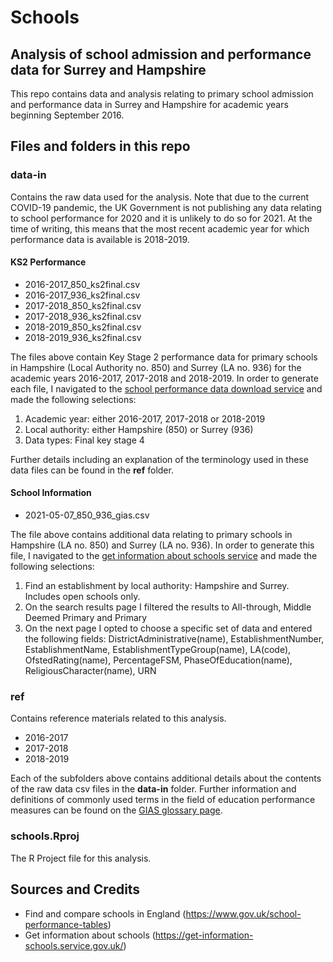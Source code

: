 # Schools
## Analysis of school admission and performance data for Surrey and Hampshire

This repo contains data and analysis relating to primary school admission and performance data in Surrey and Hampshire for academic years beginning September 2016.

## Files and folders in this repo

### data-in
Contains the raw data used for the analysis. Note that due to the current COVID-19 pandemic, the UK Government is not publishing any data relating to school performance for 2020 and it is unlikely to do so for 2021. At the time of writing, this means that the most recent academic year for which performance data is available is 2018-2019.

#### KS2 Performance

* 2016-2017_850_ks2final.csv
* 2016-2017_936_ks2final.csv
* 2017-2018_850_ks2final.csv
* 2017-2018_936_ks2final.csv
* 2018-2019_850_ks2final.csv
* 2018-2019_936_ks2final.csv

The files above contain Key Stage 2 performance data for primary schools in Hampshire (Local Authority no. 850) and Surrey (LA no. 936) for the academic years 2016-2017, 2017-2018 and 2018-2019. In order to generate each file, I navigated to the [school performance data download service][1] and made the following selections:

1. Academic year: either 2016-2017, 2017-2018 or 2018-2019
2. Local authority: either Hampshire (850) or Surrey (936)
3. Data types: Final key stage 4

Further details including an explanation of the terminology used in these data files can be found in the **ref** folder.

#### School Information

* 2021-05-07_850_936_gias.csv

The file above contains additional data relating to primary schools in Hampshire (LA no. 850) and Surrey (LA no. 936). In order to generate this file, I navigated to the [get information about schools service][2] and made the following selections:

1. Find an establishment by local authority: Hampshire and Surrey. Includes open schools only.
2. On the search results page I filtered the results to All-through, Middle Deemed Primary and Primary
3. On the next page I opted to choose a specific set of data and entered the following fields: DistrictAdministrative(name), EstablishmentNumber, EstablishmentName, EstablishmentTypeGroup(name), LA(code), OfstedRating(name), PercentageFSM, PhaseOfEducation(name), ReligiousCharacter(name), URN

### ref
Contains reference materials related to this analysis.

* 2016-2017
* 2017-2018
* 2018-2019

Each of the subfolders above contains additional details about the contents of the raw data csv files in the **data-in** folder. Further information and definitions of commonly used terms in the field of education performance measures can be found on the [GIAS glossary page][3].

### schools.Rproj
The R Project file for this analysis.

## Sources and Credits
* Find and compare schools in England (<https://www.gov.uk/school-performance-tables>)
* Get information about schools (<https://get-information-schools.service.gov.uk/>)

[1]: <https://www.compare-school-performance.service.gov.uk/download-data> "School performance download service"
[2]: <https://get-information-schools.service.gov.uk/> "Get information about schools"
[3]: <https://get-information-schools.service.gov.uk/glossary> "GIAS glossary"
